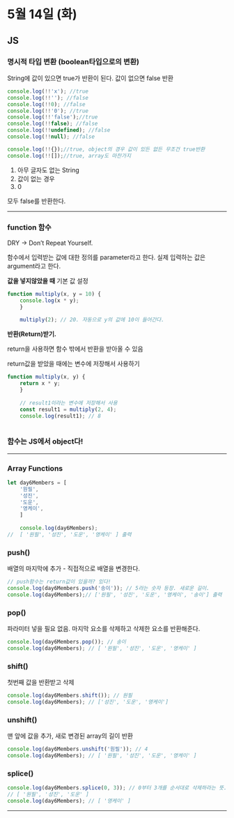 # 5월 14일 (화)
## JS

### 명시적 타입 변환 (boolean타입으로의 변환)

String에 값이 있으면 true가 반환이 된다. 값이 없으면 false 반환

```jsx
console.log(!!'x'); //true
console.log(!!''); //false
console.log(!!0); //false
console.log(!!'0'); //true
console.log(!!'false');//true
console.log(!!false); //false
console.log(!!undefined); //false
console.log(!!null); //false

console.log(!!{});//true, object의 경우 값이 있든 없든 무조건 true반환
console.log(!![]);//true, array도 마찬가지

```

1. 아무 글자도 없는 String
2. 값이 없는 경우
3. 0

모두 false를 반환한다.

---

### function 함수

DRY → Don’t Repeat Yourself.

함수에서 입력받는 값에 대한 정의를  parameter라고 한다. 실제 입력하는 값은 argument라고 한다.

**값을 넣지않았을 때** 기본 값 설정

```jsx
function multiply(x, y = 10) {
	console.log(x * y);
	}
	
	multiply(2); // 20. 자동으로 y의 값에 10이 들어간다.
```

**반환(Return)받기.**

return을 사용하면 함수 밖에서 반환을 받아올 수 있음

return값을 받았을 때에는 변수에 저장해서 사용하기

```jsx
function multiply(x, y) {
	return x * y;
	}
	
	// result1이라는 변수에 저장해서 사용
	const result1 = multiply(2, 4);
	console.log(result1); // 8
	
```

### 함수는 JS에서 object다!

---

### Array Functions

```jsx
let day6Members = [
	'원필',
	'성진',
	'도운',
	'영케이',
	]
	
	console.log(day6Members);
//	[ '원필', '성진', '도운', '영케이' ] 출력
```

### push()

배열의 마지막에 추가 - 직접적으로 배열을 변경한다.

```jsx
// push함수는 return값이 있을까? 있다!
console.log(day6Members.push('송이')); // 5라는 숫자 등장. 새로운 길이.
console.log(day6Members);// ['원필', '성진', '도운', '영케이', '송이'] 출력
```

### pop()

파라미터 넣을 필요 없음. 마지막 요소를 삭제하고 삭제한 요소를 반환해준다.

```jsx
console.log(day6Members.pop()); // 송이
console.log(day6Members); // [ '원필', '성진', '도운', '영케이' ] 
```

### shift()

첫번째 값을 반환받고 삭제

```jsx
console.log(day6Members.shift()); // 원필
console.log(day6Members); // ['성진', '도운', '영케이']
```

### unshift()

맨 앞에 값을 추가, 새로 변경된 array의 길이 반환

```jsx
console.log(day6Members.unshift('원필')); // 4
console.log(day6Members); // [ '원필', '성진', '도운', '영케이' ]
```

### splice()
```jsx
console.log(day6Members.splice(0, 3)); // 0부터 3개를 순서대로 삭제하라는 뜻.
// [ '원필', '성진', '도운' ]
console.log(day6Members); // [ '영케이' ]
```

---